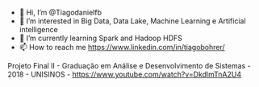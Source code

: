- 👋 Hi, I’m @Tiagodanielfb
- 👀 I’m interested in Big Data, Data Lake, Machine Learning e Artificial intelligence
- 🌱 I’m currently learning Spark and Hadoop HDFS
- 📫 How to reach me https://www.linkedin.com/in/tiagobohrer/

Projeto Final II - Graduação em Análise e Desenvolvimento de Sistemas - 2018 - UNISINOS - https://www.youtube.com/watch?v=DkdlmTnA2U4
